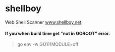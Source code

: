 # shellboy
Web Shell Scanner www.shellboy.net

#### If you when build time get "not in GOROOT" error.
> go env -w GO111MODULE=off